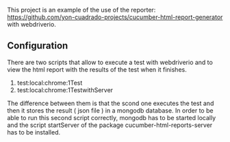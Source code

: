 This project is an example of the use of the reporter: https://github.com/yon-cuadrado-projects/cucumber-html-report-generator with webdriverio.

## Configuration
There are two scripts that allow to execute a test with webdriverio and to view the html report with the results of the test when it finishes.

1. test:local:chrome:1Test
2. test:local:chrome:1TestwithServer

The difference between them is that the scond one executes the test and then it stores the result ( json file ) in a mongodb database. In order to be able to run this second script correctly, mongodb has to be started locally and the script startServer of the package cucumber-html-reports-server has to be installed.